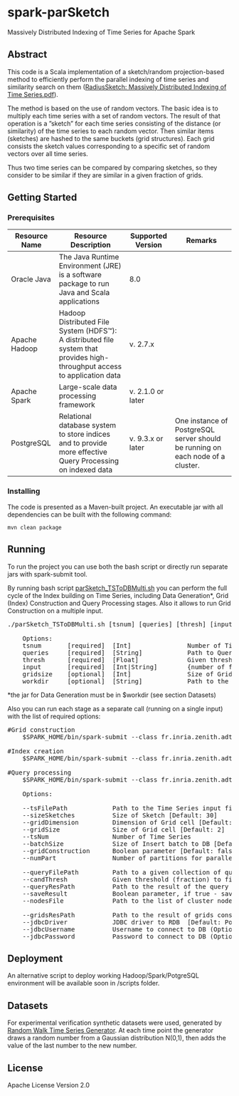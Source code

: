 # spark-parSketch
Massively Distributed Indexing of Time Series for Apache Spark


## Abstract 
This code is a Scala implementation of a sketch/random projection-based method to efficiently perform the parallel indexing of time series and similarity search on them ([RadiusSketch: Massively Distributed Indexing of Time Series.pdf](https://hal-lirmm.ccsd.cnrs.fr/lirmm-01620154/file/ParSketch__DSAA_.pdf)).
 
The method is based on the use of random vectors. The basic idea is to multiply each time series with a set of random vectors. The result of that operation is a ”sketch” for each time series consisting of the distance (or similarity) of the time series to each random vector. Then similar items (sketches) are hashed to the same buckets (grid structures). Each grid consists the sketch values corresponding to a specific set of random vectors over all time series. 

Thus two time series can be compared by comparing sketches, so they consider to be similar if they are similar in a given fraction of grids.



## Getting Started
 
### Prerequisites

Resource Name | Resource Description | Supported Version  | Remarks
------------ | ------------- | ------------- | -------------
Oracle Java | The Java Runtime Environment (JRE) is a software package to run Java and Scala applications | 8.0
Apache Hadoop | Hadoop Distributed File System (HDFS™): A distributed file system that provides high-throughput access to application data | v. 2.7.x 
Apache Spark | Large-scale data processing framework | v. 2.1.0 or later 
PostgreSQL | Relational database system to store indices and to provide more effective Query Processing on indexed data | v. 9.3.x or later| One instance of PostgreSQL server should be running on each node of a cluster. 


### Installing 

The code is presented as a Maven-built project. An executable jar with all dependencies can be built with the following command:

`mvn clean package
`

## Running

To run the project you can use both the bash script or directly run separate jars with spark-submit tool.  

By running bash script [parSketch_TSToDBMulti.sh](scripts/parSketch_TSToDBMulti.sh) you can perform the full cycle of the Index building on Time Series, including Data Generation*, Grid (Index) Construction and Query Processing stages. Also it allows to run Grid Construction on a multiple input. 


<pre>
./parSketch_TSToDBMulti.sh [tsnum] [queries] [thresh] [input] [gridsize]
    
    Options:
    tsnum       [required]  [Int]               Number of Time Series
    queries     [required]  [String]            Path to Queries file
    thresh      [required]  [Float]             Given threshold to find candidate time series from the grids 
    input       [required]  [Int|String]        {number of folders for input data generation | path to the Input Time Series Data}
    gridsize    [optional]  [Int]               Size of Grid cell 
    workdir     [optional]  [String]            Path to the dirrectory with jars, by default /tmp   
</pre>

*the jar for Data Generation must be in $workdir (see section Datasets)


Also you can run each stage as a separate call (running on a single input) with the list of required options:

<pre>
#Grid construction
    $SPARK_HOME/bin/spark-submit --class fr.inria.zenith.adt.TSToDBMulti parSketch-1.0-SNAPSHOT-jar-with-dependencies.jar --tsFilePath path --sizeSketches int_val --gridDimension int_val --gridSize int_val --batchSize int_val --gridConstruction true  --numPart int_val --tsNum int_val --nodesFile path
	
#Index creation
    $SPARK_HOME/bin/spark-submit --class fr.inria.zenith.adt.TSToDBMulti parSketch-1.0-SNAPSHOT-jar-with-dependencies.jar --tsFilePath path --sizeSketches int_val --gridDimension int_val --gridSize int_val --batchSize int_val  --numPart int_val --tsNum int_val
    
#Query processing
    $SPARK_HOME/bin/spark-submit --class fr.inria.zenith.adt.TSToDBMulti parSketch-1.0-SNAPSHOT-jar-with-dependencies.jar --tsFilePath path --sizeSketches int_val --gridDimension int_val --gridSize int_val --queryFilePath path --candThresh dec_val --numPart int_val --tsNum int_val
    
    Options:
    
    --tsFilePath            Path to the Time Series input file
    --sizeSketches          Size of Sketch [Default: 30] 
    --gridDimension         Dimension of Grid cell [Default: 2]
    --gridSize              Size of Grid cell [Default: 2]
    --tsNum                 Number of Time Series
    --batchSize             Size of Insert batch to DB [Default: 1000]
    --gridConstruction      Boolean parameter [Default: false]
    --numPart               Number of partitions for parallel data processing
    
    --queryFilePath         Path to a given collection of queries
    --candThresh            Given threshold (fraction) to find candidate time series from the grids  
    --queryResPath          Path to the result of the query (Optional)
    --saveResult            Boolean parameter, if true - save result of query to file, false - statistics output to console [Default: false]
    --nodesFile             Path to the list of cluster nodes (hostname ips) [Default: nodes]
    
    --gridsResPath          Path to the result of grids construction (Optional)
    --jdbcDriver            JDBC driver to RDB  [Default: PostgreSQL] (Optional)
    --jdbcUsername          Username to connect to DB (Optional)
    --jdbcPassword          Password to connect to DB (Optional)
</pre>


## Deployment 
An alternative script to deploy working Hadoop/Spark/PotgreSQL environment will be available soon in /scripts folder.


## Datasets 

For experimental verification synthetic datasets were used, generated by [Random Walk Time Series Generator](https://github.com/lev-a/RandomWalk-tsGenerator).  At each time point the generator draws a random number from a Gaussian distribution N(0,1), then adds the value of the last number to the new number.


## License
Apache License Version 2.0